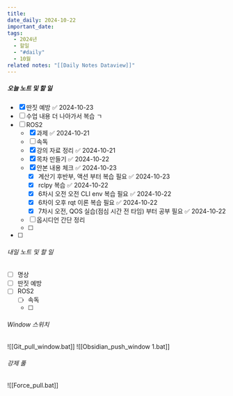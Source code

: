 ```yaml
---
title: 
date_daily: 2024-10-22
important_date: 
tags:
  - 2024년
  - 할일
  - "#daily"
  - 10월
related notes: "[[Daily Notes Dataview]]"
---
```

##### 오늘 노트 및 할 일 
- [x] 딴짓 예방 ✅ 2024-10-23
- [ ] 수업 내용 더 나아가서 복습 ㄱ
- [ ]  ROS2
	- [x] 과제 ✅ 2024-10-21
	- [ ] 속독
	- [x] 강의 자료 정리 ✅ 2024-10-21
	- [x] 목차 만들기 ✅ 2024-10-22
	- [x] 안본 내용 체크 ✅ 2024-10-23
		- [x] 계산기 후반부, 액션 부터 복습 필요 ✅ 2024-10-23
		- [x] rclpy 복습 ✅ 2024-10-22 
		- [x] 6차시 오전 오전 CLI env 복습 필요 ✅ 2024-10-22
		- [x] 6차이 오후 rqt 이론 복습 필요 ✅ 2024-10-22
		- [x] 7차시 오전, QOS 실습(점심 시간 전 타임) 부터 공부 필요 ✅ 2024-10-22
	- [ ] 옵시디언 간단 정리
	- [ ] 
- [ ]   




###### 내일 노트 및 할 일
- [ ]  명상
- [ ] 딴짓 예방
- [ ] ROS2
	- [ ] 속독
	- [ ] 


######  Window 스위치
![[Git_pull_window.bat]]
![[Obsidian_push_window 1.bat]]



###### 강제 풀
![[Force_pull.bat]]